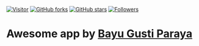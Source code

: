 [![Visitor](https://visitor-badge.laobi.icu/badge?page_id=bayugustiparaya.vel_smi)](https://github.com/bayugustiparaya/vel_smi) [![GitHub forks](https://img.shields.io/github/forks/bayugustiparaya/vel_smi?style=social)](https://github.com/bayugustiparaya/vel_smi/fork) [![GitHub stars](https://img.shields.io/github/stars/bayugustiparaya/vel_smi?style=social)](https://github.com/bayugustiparaya/vel_smi/stargazers) [![Followers](https://img.shields.io/github/followers/bayugustiparaya?style=social&label=Follow)](https://github.com/bayugustiparaya?tab=followers)

# Awesome app by [Bayu Gusti Paraya](https://bayugustiparaya.github.io/)
